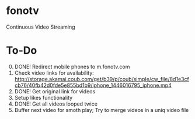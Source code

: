 # fonotv
Continuous Video Streaming

# To-Do
0. DONE! Redirect mobile phones to m.fonotv.com
1. Check video links for availability: http://storage.akamai.coub.com/get/b39/p/coub/simple/cw_file/8d1e3cfcb76/40fb42d0fde5e855bd1b9/iphone_1446016795_iphone.mp4 
2. DONE! Get original link for videos
3. Setup likes functionality
4. DONE! Get all videos looped twice
5. Buffer next video for smoth play; Try to merge videos in a uniq video file

